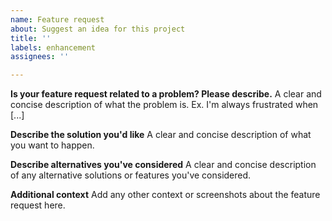 ```yaml
---
name: Feature request
about: Suggest an idea for this project
title: ''
labels: enhancement
assignees: ''

---
```


<!-- Hey! Thanks for your interest in our project. 
Please take a moment to check if your issue has been submitted or if there's one 
that is similar.
If there isn't then please submit yours and thanks again! ❤️
-->
**Is your feature request related to a problem? Please describe.**
A clear and concise description of what the problem is. Ex. I'm always frustrated when [...]

**Describe the solution you'd like**
A clear and concise description of what you want to happen.

**Describe alternatives you've considered**
A clear and concise description of any alternative solutions or features you've considered.

**Additional context**
Add any other context or screenshots about the feature request here.
